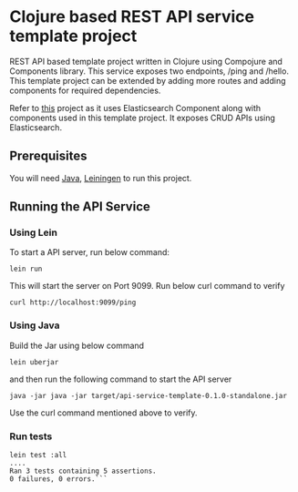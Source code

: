 # Clojure based REST API service template project

REST API based template project written in Clojure using Compojure and Components library.
This service exposes two endpoints, /ping and /hello. This template project can be extended by adding more routes and adding components for required dependencies.

Refer to [this](https://github.com/pardeep-singh/restro-search-engine) project as it uses Elasticsearch Component along with components used in this template project.
It exposes CRUD APIs using Elasticsearch.

## Prerequisites

You will need [Java](https://docs.oracle.com/javase/8/docs/technotes/guides/install/install_overview.html), [Leiningen](https://leiningen.org/)
to run this project.

## Running the API Service

### Using Lein
To start a API server, run below command:

```
lein run
```

This will start the server on Port 9099. Run below curl command to verify
```
curl http://localhost:9099/ping
```

### Using Java
Build the Jar using below command
```
lein uberjar
```
and then run the following command to start the API server
```
java -jar java -jar target/api-service-template-0.1.0-standalone.jar
```
Use the curl command mentioned above to verify.

### Run tests
```
lein test :all
....
Ran 3 tests containing 5 assertions.
0 failures, 0 errors.```
